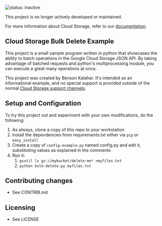![status: inactive](https://img.shields.io/badge/status-inactive-red.svg)

This project is no longer actively developed or maintained.  

For more information about Cloud Storage, refer to our [documentation](https://cloud.google.com/storage).

## Cloud Storage Bulk Delete Example

This project is a small sample program written in python that showcases the
ability to batch operations in the Google Cloud Storage JSON API.  By taking
advantage of batched requests and python's multiprocessing module, you can
execute a great many operations at once.

This project was created by Benson Kalahar.  It's intended as an informational
example, and no special support is provided outside of the normal
[Cloud Storage support channels](https://developers.google.com/storage/docs/pricing-and-terms#support).

## Setup and Configuration
To try this project out and experiment with your own modifications, do the
following:

1. As always, clone a copy of this repo to your workstation
1. Install the dependencies from requirements.txt either via `pip` or
   `easy_install`
1. Create a copy of `config-example.py` named config.py and edit it,
   substituting values as explained in the comments
1. Run it:
   1. `gsutil ls gs://mybucket/delete-me* >myfiles.txt`
   1. `python bulk-delete.py myfiles.txt`

## Contributing changes

* See CONTRIB.md

## Licensing

* See LICENSE
